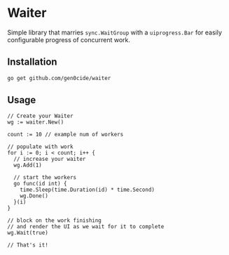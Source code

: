 # Waiter

Simple library that marries `sync.WaitGroup` with a `uiprogress.Bar` for easily configurable progress of concurrent work.

## Installation

```sh
go get github.com/gen0cide/waiter
```

## Usage

```golang
// Create your Waiter
wg := waiter.New()

count := 10 // example num of workers

// populate with work
for i := 0; i < count; i++ {
  // increase your waiter
  wg.Add(1)

  // start the workers
  go func(id int) {
    time.Sleep(time.Duration(id) * time.Second)
    wg.Done()
  }(i)
}

// block on the work finishing
// and render the UI as we wait for it to complete
wg.Wait(true)

// That's it!
```
